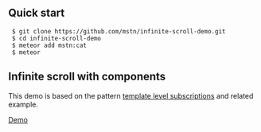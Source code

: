 

## Quick start ##

     $ git clone https://github.com/mstn/infinite-scroll-demo.git
     $ cd infinite-scroll-demo
     $ meteor add mstn:cat
     $ meteor

## Infinite scroll with components ##

This demo is based
on the pattern [template level subscriptions](https://www.discovermeteor.com/blog/template-level-subscriptions/)
and related example.

[Demo](http://cat-infinite-scroll.meteor.com/)

